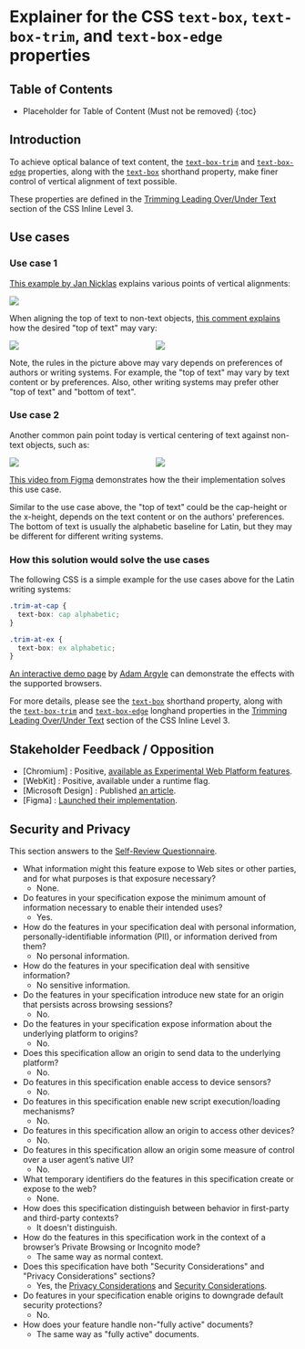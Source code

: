 # Explainer for the CSS `text-box`, `text-box-trim`, and `text-box-edge` properties

## Table of Contents
* Placeholder for Table of Content (Must not be removed)
{:toc}

## Introduction

To achieve optical balance of text content,
the [`text-box-trim`] and [`text-box-edge`] properties,
along with the [`text-box`] shorthand property,
make finer control of vertical alignment of text possible.

These properties are defined in
the [Trimming Leading Over/Under Text] section of
the CSS Inline Level 3.

## Use cases

### Use case 1

[This example by Jan Nicklas](https://lists.w3.org/Archives/Public/www-archive/2018Oct/att-0009/00-part)
explains various points of vertical alignments:
<p>
  <img src="https://lists.w3.org/Archives/Public/www-archive/2018Oct/att-0007/cgikdonhiondpafc.png">
</p>

When aligning the top of text to non-text objects,
[this comment explains](https://github.com/w3c/csswg-drafts/issues/3240#issuecomment-737374575)
how the desired "top of text" may vary:
<p style="display: grid; grid-template-columns: 1fr 1fr; gap: 10px;">
  <img src="https://user-images.githubusercontent.com/10702/100905587-89817b80-34c8-11eb-8454-57f48cdc2b00.gif">
  <img src="https://camo.githubusercontent.com/5776b249db46310818b54c8627639b90b5af53effc76a307bcd95dd1c6bd4cb1/68747470733a2f2f692e696d6775722e636f6d2f36416664496e6f2e706e67">
</p>

Note, the rules in the picture above may vary
depends on preferences of authors or writing systems.
For example, the "top of text" may vary by text content or by preferences.
Also, other writing systems may prefer other "top of text" and "bottom of text".

### Use case 2

Another common pain point today is vertical centering of text against non-text objects, such as:

<p style="display: grid; grid-template-columns: 1fr 1fr; gap: 10px;">
  <img src="https://miro.medium.com/v2/resize:fit:1400/format:webp/1*dpO-Wj1WJkUhfMJo6b16Nw.png">
  <img src="https://user-images.githubusercontent.com/709153/47383751-38341a80-d6ba-11e8-8cc6-cde2417f0574.png">
</p>

[This video from Figma](https://x.com/figma/status/1640750882613493760)
demonstrates how the their implementation solves this use case.

Similar to the use case above, the "top of text" could be the cap-height or the x-height,
depends on the text content or on the authors' preferences.
The bottom of text is usually the alphabetic baseline for Latin,
but they may be different for different writing systems.

### How this solution would solve the use cases

The following CSS is a simple example for the use cases above for the Latin writing systems:
```css
.trim-at-cap {
  text-box: cap alphabetic;
}

.trim-at-ex {
  text-box: ex alphabetic;
}
```

[An interactive demo page](https://codepen.io/argyleink/pen/RwXGOMZ)
by [Adam Argyle](https://github.com/argyleink)
can demonstrate the effects with the supported browsers.

For more details, please see
the [`text-box`] shorthand property,
along with the [`text-box-trim`] and [`text-box-edge`] longhand properties
in the [Trimming Leading Over/Under Text] section of the CSS Inline Level 3.


## Stakeholder Feedback / Opposition

- [Chromium] : Positive, [available as Experimental Web Platform features](https://crbug.com/40254880).
- [WebKit] : Positive, available under a runtime flag.
- [Microsoft Design] : Published [an article](https://medium.com/microsoft-design/leading-trim-the-future-of-digital-typesetting-d082d84b202).
- [Figma] : [Launched their implementation](https://forum.figma.com/t/launched-leading-trim/27039).

## Security and Privacy

This section answers to the [Self-Review Questionnaire].

* What information might this feature expose to Web sites or other parties,
  and for what purposes is that exposure necessary?
  - None.
* Do features in your specification expose the minimum amount of information
  necessary to enable their intended uses?
  - Yes.
* How do the features in your specification deal with personal information,
  personally-identifiable information (PII), or information derived from them?
  - No personal information.
* How do the features in your specification deal with sensitive information?
  - No sensitive information.
* Do the features in your specification introduce new state for an origin
  that persists across browsing sessions?
  - No.
* Do the features in your specification expose information
  about the underlying platform to origins?
  - No.
* Does this specification allow an origin to send data to the underlying platform?
  - No.
* Do features in this specification enable access to device sensors?
  - No.
* Do features in this specification enable new script execution/loading mechanisms?
  - No.
* Do features in this specification allow an origin to access other devices?
  - No.
* Do features in this specification allow an origin
  some measure of control over a user agent’s native UI?
  - No.
* What temporary identifiers
  do the features in this specification create or expose to the web?
  - None.
* How does this specification distinguish
  between behavior in first-party and third-party contexts?
  - It doesn't distinguish.
* How do the features in this specification work
  in the context of a browser’s Private Browsing or Incognito mode?
  - The same way as normal context.
* Does this specification have both "Security Considerations" and
  "Privacy Considerations" sections?
  - Yes, the [Privacy Considerations] and [Security Considerations].
* Do features in your specification enable origins
  to downgrade default security protections?
  - No.
* How does your feature handle non-"fully active" documents?
  - The same way as "fully active" documents.

[Trimming Leading Over/Under Text]: https://drafts.csswg.org/css-inline-3/#leading-trim
[`text-box`]: https://drafts.csswg.org/css-inline-3/#propdef-text-box
[`text-box-edge`]: https://drafts.csswg.org/css-inline-3/#propdef-text-box-edge
[`text-box-trim`]: https://drafts.csswg.org/css-inline-3/#propdef-text-box-trim
[Self-Review Questionnaire]: https://www.w3.org/TR/security-privacy-questionnaire/
[Privacy Considerations]: https://drafts.csswg.org/css-inline-3/#privacy
[Security Considerations]: https://drafts.csswg.org/css-inline-3/#security
